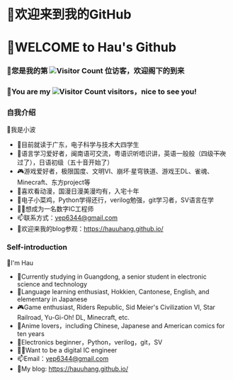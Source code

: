 # 👋欢迎来到我的GitHub

# 👋WELCOME to Hau's Github

### 🥳您是我的第 ![Visitor Count](https://profile-counter.glitch.me/Aurora7july/count.svg) 位访客，欢迎阁下的到来

### 🥳You are my ![Visitor Count](https://profile-counter.glitch.me/Aurora7july/count.svg) visitors，nice to see you!

### 自我介绍
🥰我是小波

- 🏫目前就读于广东，电子科学与技术大四学生
- 💬语言学习爱好者，闽南语可交流，粤语识听唔识讲，英语一般般（四级~~下次~~过了），日语初级（五十音开始了）
- 🎮游戏爱好者，极限国度、文明VI、崩坏·星穹铁道、游戏王DL、雀魂、Minecraft、东方project等
- 👾喜欢看动漫，国漫日漫美漫均有，入宅十年
- 🔰电子小菜鸡，Python学得还行，verilog勉强，git学习者，SV语言在学
- 👩‍💻想成为一名数字IC工程师
- 📫联系方式：yep6344@gmail.com
- 🚪欢迎来我的blog参观：https://hauuhang.github.io/

### Self-introduction
🥰I'm Hau

- 🏫Currently studying in Guangdong, a senior student in electronic science and technology
- 💬Language learning enthusiast, Hokkien, Cantonese, English, and elementary in Japanese
- 🎮Game enthusiast, Riders Republic, Sid Meier's Civilization VI, Star Railroad, Yu-Gi-Oh! DL, Minecraft, etc.
- 👾Anime lovers，including Chinese, Japanese and American comics for ten years
- 🔰Electronics beginner，Python，verilog，git，SV
- 👩‍💻Want to be a digital IC engineer
- 📫Email：yep6344@gmail.com
- 🚪My blog: https://hauuhang.github.io/



